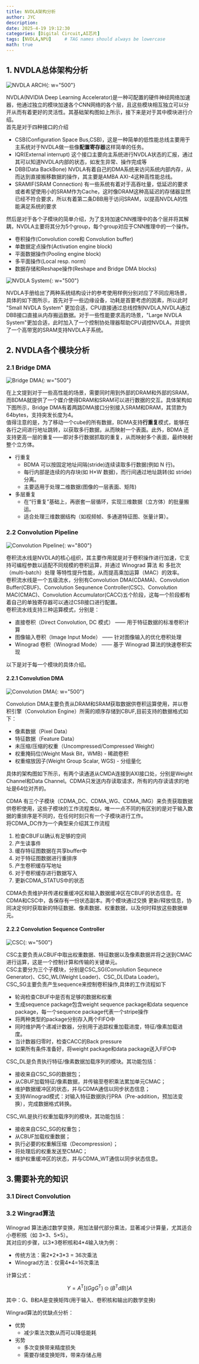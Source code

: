 ```yaml
---
title: NVDLA架构分析
author: JYC
description: 
date: 2025-4-19 19:12:30 
categories: [Digital Circuit,AI芯片]
tags: [NVDLA,NPU]     # TAG names should always be lowercase
math: true
--- 
```


## 1. NVDLA总体架构分析

![NVDLA ARCH](../assets/img/NVDLA/ARCH.png){: w="500"}

NVDLA(NVIDIA Deep Learning Accelerator)是一种可配置的硬件神经网络加速器，他通过独立的模块加速各个CNN网络的各个层，且这些模块相互独立可以分开从而有着更好的灵活性。其基础架构图如上所示，接下来是对于其中模块进行介绍。\
首先是对于四种接口的介绍

- CSB(Configuration Space Bus,CSB)，这是一种简单的低性能总线主要用于主系统对于NVDLA做一些像**配置寄存器**这样简单的任务。
- IQR(External interrupt) 这个接口主要向主系统进行NVDLA状态的汇报，通过其可以知道NVDLA内部的状态，如发生异常、操作完成等
- DBB(Data BackBone) NVDLA有着自己的DMA系统来访问系统内部内存，从而达到直接搬移数据的操作，其主要是AMBA AXI-4这种高性能总线。
- SRAMIF(SRAM Connection) 有一些系统有着对于高吞吐量，低延迟的要求或者希望使用小的SRAM作为Cache，这时像DRAM这种高延迟的存储器显然已经不符合要求，所以有着第二条DBB用于访问SRAM，以提高NVDLA的性能满足系统的要求

然后是对于各个子模块的简单介绍，为了支持加速CNN推理中的各个层并将其解耦，NVDLA主要将其分为5个group，每个group对应于CNN推理中的一个操作。

- 卷积操作(Convolution core和 Convolution buffer)
- 单数据定点操作(Activation engine block)
- 平面数据操作(Pooling engine block)
- 多平面操作(Local resp. norm)
- 数据存储和Reshape操作(Reshape and Bridge DMA blocks)

![NVDLA System](../assets/img/NVDLA/system.png){: w="500"}

NVDLA手册给出了两种系统结构设计的参考使用样例分别对应了不同应用场景，具体的如下图所示，首先对于一些边缘设备，功耗是首要考虑的因素，所以此时 "Small NVDLA System" 更加合适，CPU直接通过总线控制NVDLA,NVDLA通过DBB接口直接从内存搬运数据。对于一些性能要求高的场景，"Large NVDLA System"更加合适，此时加入了一个控制协处理器帮助CPU调控NVDLA，并提供了一个高带宽的SRAM支持NVDLA子系统。


## 2. NVDLA各个模块分析  

### 2.1 Bridge DMA

![Bridge DMA](../assets/img/NVDLA/BDMA.png){: w="500"}

在上文提到对于一些高性能的场景，需要同时用到外部的DRAM和外部的SRAM，而BDMA就提供了一个媒介使得DRAM和SRAM可以进行数据的交互。具体架构如下图所示，Bridge DMA有着两路DMA接口分别接入SRAM和DRAM，其贷款为64bytes，支持突发长度为4。\
值得注意的是，为了移动一个cube的所有数据，BDMA支持**行重复**模式，能够在各行之间进行地址跳转，以获取多行数据，从而映射一个表面。此外，BDMA 还支持更高一层的重复——即对多行数据抓取的重复，从而映射多个表面，最终映射整个立方体。

- 行重复
  - BDMA 可以按固定地址间隔(stride)连续读取多行数据(例如 N 行)。
  - 每行内部是连续的内存块(如 H×W 数据)，而行间通过地址跳转(如 stride)分离。 
  - 主要适用于处理二维数据(图像的一层表面、矩阵)
- 多层重复 
  -  在“行重复”基础上，再嵌套一层循环，实现三维数据（立方体）的批量搬运。
  -  适合处理三维数据结构（如视频帧、多通道特征图、张量计算）。


### 2.2 Convolution Pipeline

![Convolution Pipeline](../assets/img/NVDLA/ConventionPipeline.png){: w="800"}

卷积流水线是NVDLA的核心组织，其主要作用就是对于卷积操作进行加速，它支持可编程参数以适配不同规模的卷积运算，并通过 Winograd 算法 和 多批次（multi-batch）处理 等特性提升性能，从而提高乘加运算（MAC）的效率。\
卷积流水线是一个五级流水，分别有Convolution DMA(CDAMA)、Convolution Buffer(CBUF)、Convolution Sequnence Controller(CSC)、Convolution MAC(CMAC)、Convolution Accumulator(CACC)五个阶段，这每一个阶段都有着自己的单独寄存器可以通过CSB接口进行配置。\
卷积流水线支持三种运算模式，分别是：
  
  - 直接卷积（Direct Convolution, DC 模式） —— 用于特征数据的标准卷积计算
  - 图像输入卷积（Image Input Mode） —— 针对图像输入的优化卷积处理
  - Winograd 卷积（Winograd Mode） —— 基于 Winograd 算法的快速卷积实现

以下是对于每一个模块的具体介绍。


#### 2.2.1 Convolution DMA

![Convolution DMA](../assets/img/NVDLA/CDMA.png){: w="500"}

Convolution DMA主要负责从DRAM和SRAM获取数据供卷积运算使用，并以卷积引擎（Convolution Engine）所需的顺序存储到CBUF,目前支持的数据格式如下：

- 像素数据（Pixel Data）
- 特征数据（Feature Data）
- 未压缩/压缩的权重（Uncompressed/Compressed Weight）
- 权重掩码位(Weight Mask Bit，WMB) - 稀疏卷积
- 权重缩放因子(Weight Group Scalar, WGS) - 分组量化

具体的架构图如下所示，有两个读通道从CMDA连接到AXI接口处，分别是Weight Channel和Data Channel。CDMA只发送内存读取请求，所有的内存读请求的地址是64位对齐的。

CDMA 有三个子模块（CDMA_DC、CDMA_WG、CDMA_IMG）来负责获取数据供卷积使用，这些子模块的工作流程类似，唯一一点不同的有区别的是对于输入数据的重排序是不同的，在任何时刻只有一个子模块进行工作。\
将CDMA_DC作为一个典型来介绍其工作流程

1. 检查CBUF以确认有足够的空间
2. 产生读事件
3. 缓存特征图数据在共享buffer中
4. 对于特征图数据进行重排序
5. 产生卷积缓存写地址
6. 对于卷积缓存进行数据写入
7. 更新CDMA_STATUS中的状态

CDMA负责维护并传递权重缓冲区和输入数据缓冲区在CBUF的状态信息。在CDMA和CSC中，各保存有一份状态副本。两个模块通过交换 更新/释放信息，协同决定何时获取新的特征数据、像素数据、权重数据，以及何时释放这些数据单元。


#### 2.2.2 Convolution Sequence Controller

![CSC](../assets/img/NVDLA/CSC.png){: w="500"}

CSC主要负责从CBUF中取出权重数据、特征数据以及像素数据并将之送到CMAC进行运算，这是一个控制计算和传输的关键单元。\
CSC主要分为三个子模块，分别是CSC_SG(Convolution Sequnece Generator)、CSC_WL(Weight Loader)、CSC_DL(Data Loader)。\
CSC_SG主要负责产生sequence来控制卷积操作,具体的工作流程如下

- 轮询检查CBUF中是否有足够的数据和权重
- 生成sequence package包含weight sequence package和data sequence package，每一个sequence package代表一个stripe操作
- 将两种类型的package分别存入两个FIFO中
- 同时维护两个递减计数器，分别用于追踪权重加载进度，特征/像素加载进度。
- 当计数器归零时，检查CACC的Back pressure
- 如果所有条件准备好，将weight package和data package送入FIFO中

CSC_DL是负责执行特征/像素数据加载序列的模块。其功能包括：

- 接收来自CSC_SG的数据包；
- 从CBUF加载特征/像素数据，并传输至卷积乘法累加单元CMAC；
- 维护数据缓冲区的状态，并与CDMA通信以同步状态信息；
- 支持Winograd模式：对输入特征数据执行PRA（Pre-addition，预加法变换），完成数据格式转换。

CSC_WL是执行权重加载序列的模块，其功能包括：

- 接收来自CSC_SG的权重包；
- 从CBUF加载权重数据；
- 执行必要的权重解压缩（Decompression）；
- 将处理后的权重发送至CMAC；
- 维护权重缓冲区的状态，并与CDMA_WT通信以同步状态信息。

## 3.需要补充的知识

### 3.1 Direct Convolution


### 3.2 Wingrad算法
Winograd 算法通过数学变换，用加法替代部分乘法，显著减少计算量，尤其适合小卷积核（如 3×3、5×5）。 \
其对应的步骤，以3*3卷积核和4\*4输入块为例：

- 传统方法：需2*2\*3\*3 = 36次乘法
- Winograd方法：仅需4*4=16次乘法

计算公式：

$$
Y = A^\mathsf{T} \left[ (G g G^\mathsf{T}) \odot (B^\mathsf{T} d B) \right] A
$$

其中：G、B和A是变换矩阵(用于输入、卷积核和输出的数学变换)  

Wingrad算法的优缺点分析：

- 优势
  - 减少乘法次数从而可以降低能耗
- 劣势
  - 多次变换带来精度损失
  - 需要存储变换矩阵，带来存储占用
